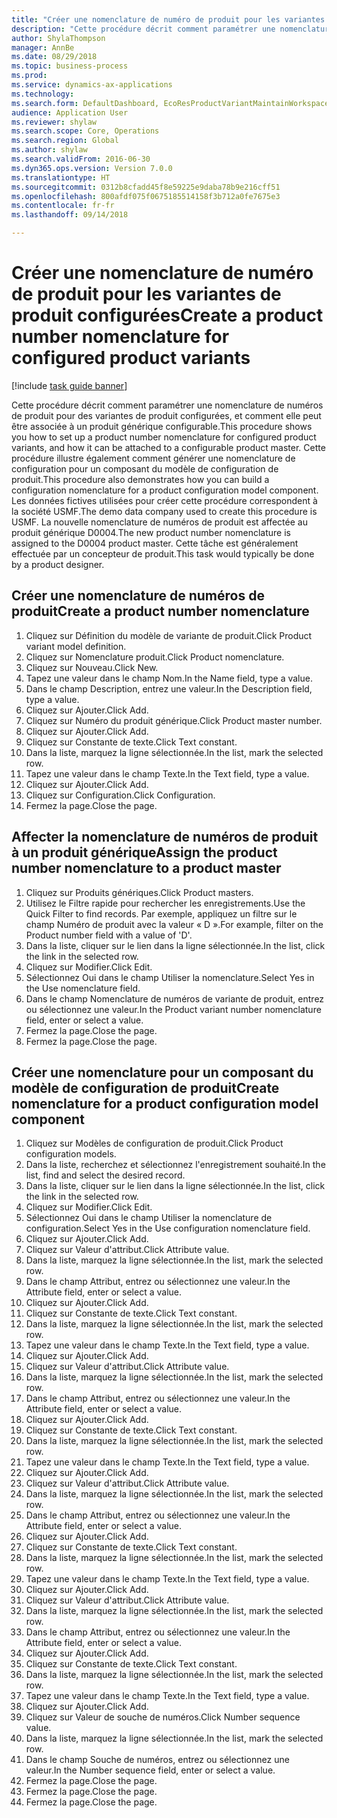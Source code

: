 ```yaml
--- 
title: "Créer une nomenclature de numéro de produit pour les variantes de produit configurées"
description: "Cette procédure décrit comment paramétrer une nomenclature de numéros de produit pour des variantes de produit configurées, et comment elle peut être associée à un produit générique configurable."
author: ShylaThompson
manager: AnnBe
ms.date: 08/29/2018
ms.topic: business-process
ms.prod: 
ms.service: dynamics-ax-applications
ms.technology: 
ms.search.form: DefaultDashboard, EcoResProductVariantMaintainWorkspace, EcoResNomenclature, EcoResProductListPage, EcoResProductDetails, PCProductConfigurationModelListPage, PCProductConfigurationModelDetails
audience: Application User
ms.reviewer: shylaw
ms.search.scope: Core, Operations
ms.search.region: Global
ms.author: shylaw
ms.search.validFrom: 2016-06-30
ms.dyn365.ops.version: Version 7.0.0
ms.translationtype: HT
ms.sourcegitcommit: 0312b8cfadd45f8e59225e9daba78b9e216cff51
ms.openlocfilehash: 800afdf075f0675185514158f3b712a0fe7675e3
ms.contentlocale: fr-fr
ms.lasthandoff: 09/14/2018

---
```

# <a name="create-a-product-number-nomenclature-for-configured-product-variants"></a><span data-ttu-id="481f9-103">Créer une nomenclature de numéro de produit pour les variantes de produit configurées</span><span class="sxs-lookup"><span data-stu-id="481f9-103">Create a product number nomenclature for configured product variants</span></span>

[!include [task guide banner](../../includes/task-guide-banner.md)]

<span data-ttu-id="481f9-104">Cette procédure décrit comment paramétrer une nomenclature de numéros de produit pour des variantes de produit configurées, et comment elle peut être associée à un produit générique configurable.</span><span class="sxs-lookup"><span data-stu-id="481f9-104">This procedure shows you how to set up a product number nomenclature for configured product variants, and how it can be attached to a configurable product master.</span></span> <span data-ttu-id="481f9-105">Cette procédure illustre également comment générer une nomenclature de configuration pour un composant du modèle de configuration de produit.</span><span class="sxs-lookup"><span data-stu-id="481f9-105">This procedure also demonstrates how you can build a configuration nomenclature for a product configuration model component.</span></span> <span data-ttu-id="481f9-106">Les données fictives utilisées pour créer cette procédure correspondent à la société USMF.</span><span class="sxs-lookup"><span data-stu-id="481f9-106">The demo data company used to create this procedure is USMF.</span></span> <span data-ttu-id="481f9-107">La nouvelle nomenclature de numéros de produit est affectée au produit générique D0004.</span><span class="sxs-lookup"><span data-stu-id="481f9-107">The new product number nomenclature is assigned to the D0004 product master.</span></span> <span data-ttu-id="481f9-108">Cette tâche est généralement effectuée par un concepteur de produit.</span><span class="sxs-lookup"><span data-stu-id="481f9-108">This task would typically be done by a product designer.</span></span>


## <a name="create-a-product-number-nomenclature"></a><span data-ttu-id="481f9-109">Créer une nomenclature de numéros de produit</span><span class="sxs-lookup"><span data-stu-id="481f9-109">Create a product number nomenclature</span></span>
1. <span data-ttu-id="481f9-110">Cliquez sur Définition du modèle de variante de produit.</span><span class="sxs-lookup"><span data-stu-id="481f9-110">Click Product variant model definition.</span></span>
2. <span data-ttu-id="481f9-111">Cliquez sur Nomenclature produit.</span><span class="sxs-lookup"><span data-stu-id="481f9-111">Click Product nomenclature.</span></span>
3. <span data-ttu-id="481f9-112">Cliquez sur Nouveau.</span><span class="sxs-lookup"><span data-stu-id="481f9-112">Click New.</span></span>
4. <span data-ttu-id="481f9-113">Tapez une valeur dans le champ Nom.</span><span class="sxs-lookup"><span data-stu-id="481f9-113">In the Name field, type a value.</span></span>
5. <span data-ttu-id="481f9-114">Dans le champ Description, entrez une valeur.</span><span class="sxs-lookup"><span data-stu-id="481f9-114">In the Description field, type a value.</span></span>
6. <span data-ttu-id="481f9-115">Cliquez sur Ajouter.</span><span class="sxs-lookup"><span data-stu-id="481f9-115">Click Add.</span></span>
7. <span data-ttu-id="481f9-116">Cliquez sur Numéro du produit générique.</span><span class="sxs-lookup"><span data-stu-id="481f9-116">Click Product master number.</span></span>
8. <span data-ttu-id="481f9-117">Cliquez sur Ajouter.</span><span class="sxs-lookup"><span data-stu-id="481f9-117">Click Add.</span></span>
9. <span data-ttu-id="481f9-118">Cliquez sur Constante de texte.</span><span class="sxs-lookup"><span data-stu-id="481f9-118">Click Text constant.</span></span>
10. <span data-ttu-id="481f9-119">Dans la liste, marquez la ligne sélectionnée.</span><span class="sxs-lookup"><span data-stu-id="481f9-119">In the list, mark the selected row.</span></span>
11. <span data-ttu-id="481f9-120">Tapez une valeur dans le champ Texte.</span><span class="sxs-lookup"><span data-stu-id="481f9-120">In the Text field, type a value.</span></span>
12. <span data-ttu-id="481f9-121">Cliquez sur Ajouter.</span><span class="sxs-lookup"><span data-stu-id="481f9-121">Click Add.</span></span>
13. <span data-ttu-id="481f9-122">Cliquez sur Configuration.</span><span class="sxs-lookup"><span data-stu-id="481f9-122">Click Configuration.</span></span>
14. <span data-ttu-id="481f9-123">Fermez la page.</span><span class="sxs-lookup"><span data-stu-id="481f9-123">Close the page.</span></span>

## <a name="assign-the-product-number-nomenclature-to-a-product-master"></a><span data-ttu-id="481f9-124">Affecter la nomenclature de numéros de produit à un produit générique</span><span class="sxs-lookup"><span data-stu-id="481f9-124">Assign the product number nomenclature to a product master</span></span>
1. <span data-ttu-id="481f9-125">Cliquez sur Produits génériques.</span><span class="sxs-lookup"><span data-stu-id="481f9-125">Click Product masters.</span></span>
2. <span data-ttu-id="481f9-126">Utilisez le Filtre rapide pour rechercher les enregistrements.</span><span class="sxs-lookup"><span data-stu-id="481f9-126">Use the Quick Filter to find records.</span></span> <span data-ttu-id="481f9-127">Par exemple, appliquez un filtre sur le champ Numéro de produit avec la valeur « D ».</span><span class="sxs-lookup"><span data-stu-id="481f9-127">For example, filter on the Product number field with a value of 'D'.</span></span>
3. <span data-ttu-id="481f9-128">Dans la liste, cliquer sur le lien dans la ligne sélectionnée.</span><span class="sxs-lookup"><span data-stu-id="481f9-128">In the list, click the link in the selected row.</span></span>
4. <span data-ttu-id="481f9-129">Cliquez sur Modifier.</span><span class="sxs-lookup"><span data-stu-id="481f9-129">Click Edit.</span></span>
5. <span data-ttu-id="481f9-130">Sélectionnez Oui dans le champ Utiliser la nomenclature.</span><span class="sxs-lookup"><span data-stu-id="481f9-130">Select Yes in the Use nomenclature field.</span></span>
6. <span data-ttu-id="481f9-131">Dans le champ Nomenclature de numéros de variante de produit, entrez ou sélectionnez une valeur.</span><span class="sxs-lookup"><span data-stu-id="481f9-131">In the Product variant number nomenclature field, enter or select a value.</span></span>
7. <span data-ttu-id="481f9-132">Fermez la page.</span><span class="sxs-lookup"><span data-stu-id="481f9-132">Close the page.</span></span>
8. <span data-ttu-id="481f9-133">Fermez la page.</span><span class="sxs-lookup"><span data-stu-id="481f9-133">Close the page.</span></span>

## <a name="create-nomenclature-for-a-product-configuration-model-component"></a><span data-ttu-id="481f9-134">Créer une nomenclature pour un composant du modèle de configuration de produit</span><span class="sxs-lookup"><span data-stu-id="481f9-134">Create nomenclature for a product configuration model component</span></span>
1. <span data-ttu-id="481f9-135">Cliquez sur Modèles de configuration de produit.</span><span class="sxs-lookup"><span data-stu-id="481f9-135">Click Product configuration models.</span></span>
2. <span data-ttu-id="481f9-136">Dans la liste, recherchez et sélectionnez l'enregistrement souhaité.</span><span class="sxs-lookup"><span data-stu-id="481f9-136">In the list, find and select the desired record.</span></span>
3. <span data-ttu-id="481f9-137">Dans la liste, cliquer sur le lien dans la ligne sélectionnée.</span><span class="sxs-lookup"><span data-stu-id="481f9-137">In the list, click the link in the selected row.</span></span>
4. <span data-ttu-id="481f9-138">Cliquez sur Modifier.</span><span class="sxs-lookup"><span data-stu-id="481f9-138">Click Edit.</span></span>
5. <span data-ttu-id="481f9-139">Sélectionnez Oui dans le champ Utiliser la nomenclature de configuration.</span><span class="sxs-lookup"><span data-stu-id="481f9-139">Select Yes in the Use configuration nomenclature field.</span></span>
6. <span data-ttu-id="481f9-140">Cliquez sur Ajouter.</span><span class="sxs-lookup"><span data-stu-id="481f9-140">Click Add.</span></span>
7. <span data-ttu-id="481f9-141">Cliquez sur Valeur d'attribut.</span><span class="sxs-lookup"><span data-stu-id="481f9-141">Click Attribute value.</span></span>
8. <span data-ttu-id="481f9-142">Dans la liste, marquez la ligne sélectionnée.</span><span class="sxs-lookup"><span data-stu-id="481f9-142">In the list, mark the selected row.</span></span>
9. <span data-ttu-id="481f9-143">Dans le champ Attribut, entrez ou sélectionnez une valeur.</span><span class="sxs-lookup"><span data-stu-id="481f9-143">In the Attribute field, enter or select a value.</span></span>
10. <span data-ttu-id="481f9-144">Cliquez sur Ajouter.</span><span class="sxs-lookup"><span data-stu-id="481f9-144">Click Add.</span></span>
11. <span data-ttu-id="481f9-145">Cliquez sur Constante de texte.</span><span class="sxs-lookup"><span data-stu-id="481f9-145">Click Text constant.</span></span>
12. <span data-ttu-id="481f9-146">Dans la liste, marquez la ligne sélectionnée.</span><span class="sxs-lookup"><span data-stu-id="481f9-146">In the list, mark the selected row.</span></span>
13. <span data-ttu-id="481f9-147">Tapez une valeur dans le champ Texte.</span><span class="sxs-lookup"><span data-stu-id="481f9-147">In the Text field, type a value.</span></span>
14. <span data-ttu-id="481f9-148">Cliquez sur Ajouter.</span><span class="sxs-lookup"><span data-stu-id="481f9-148">Click Add.</span></span>
15. <span data-ttu-id="481f9-149">Cliquez sur Valeur d'attribut.</span><span class="sxs-lookup"><span data-stu-id="481f9-149">Click Attribute value.</span></span>
16. <span data-ttu-id="481f9-150">Dans la liste, marquez la ligne sélectionnée.</span><span class="sxs-lookup"><span data-stu-id="481f9-150">In the list, mark the selected row.</span></span>
17. <span data-ttu-id="481f9-151">Dans le champ Attribut, entrez ou sélectionnez une valeur.</span><span class="sxs-lookup"><span data-stu-id="481f9-151">In the Attribute field, enter or select a value.</span></span>
18. <span data-ttu-id="481f9-152">Cliquez sur Ajouter.</span><span class="sxs-lookup"><span data-stu-id="481f9-152">Click Add.</span></span>
19. <span data-ttu-id="481f9-153">Cliquez sur Constante de texte.</span><span class="sxs-lookup"><span data-stu-id="481f9-153">Click Text constant.</span></span>
20. <span data-ttu-id="481f9-154">Dans la liste, marquez la ligne sélectionnée.</span><span class="sxs-lookup"><span data-stu-id="481f9-154">In the list, mark the selected row.</span></span>
21. <span data-ttu-id="481f9-155">Tapez une valeur dans le champ Texte.</span><span class="sxs-lookup"><span data-stu-id="481f9-155">In the Text field, type a value.</span></span>
22. <span data-ttu-id="481f9-156">Cliquez sur Ajouter.</span><span class="sxs-lookup"><span data-stu-id="481f9-156">Click Add.</span></span>
23. <span data-ttu-id="481f9-157">Cliquez sur Valeur d'attribut.</span><span class="sxs-lookup"><span data-stu-id="481f9-157">Click Attribute value.</span></span>
24. <span data-ttu-id="481f9-158">Dans la liste, marquez la ligne sélectionnée.</span><span class="sxs-lookup"><span data-stu-id="481f9-158">In the list, mark the selected row.</span></span>
25. <span data-ttu-id="481f9-159">Dans le champ Attribut, entrez ou sélectionnez une valeur.</span><span class="sxs-lookup"><span data-stu-id="481f9-159">In the Attribute field, enter or select a value.</span></span>
26. <span data-ttu-id="481f9-160">Cliquez sur Ajouter.</span><span class="sxs-lookup"><span data-stu-id="481f9-160">Click Add.</span></span>
27. <span data-ttu-id="481f9-161">Cliquez sur Constante de texte.</span><span class="sxs-lookup"><span data-stu-id="481f9-161">Click Text constant.</span></span>
28. <span data-ttu-id="481f9-162">Dans la liste, marquez la ligne sélectionnée.</span><span class="sxs-lookup"><span data-stu-id="481f9-162">In the list, mark the selected row.</span></span>
29. <span data-ttu-id="481f9-163">Tapez une valeur dans le champ Texte.</span><span class="sxs-lookup"><span data-stu-id="481f9-163">In the Text field, type a value.</span></span>
30. <span data-ttu-id="481f9-164">Cliquez sur Ajouter.</span><span class="sxs-lookup"><span data-stu-id="481f9-164">Click Add.</span></span>
31. <span data-ttu-id="481f9-165">Cliquez sur Valeur d'attribut.</span><span class="sxs-lookup"><span data-stu-id="481f9-165">Click Attribute value.</span></span>
32. <span data-ttu-id="481f9-166">Dans la liste, marquez la ligne sélectionnée.</span><span class="sxs-lookup"><span data-stu-id="481f9-166">In the list, mark the selected row.</span></span>
33. <span data-ttu-id="481f9-167">Dans le champ Attribut, entrez ou sélectionnez une valeur.</span><span class="sxs-lookup"><span data-stu-id="481f9-167">In the Attribute field, enter or select a value.</span></span>
34. <span data-ttu-id="481f9-168">Cliquez sur Ajouter.</span><span class="sxs-lookup"><span data-stu-id="481f9-168">Click Add.</span></span>
35. <span data-ttu-id="481f9-169">Cliquez sur Constante de texte.</span><span class="sxs-lookup"><span data-stu-id="481f9-169">Click Text constant.</span></span>
36. <span data-ttu-id="481f9-170">Dans la liste, marquez la ligne sélectionnée.</span><span class="sxs-lookup"><span data-stu-id="481f9-170">In the list, mark the selected row.</span></span>
37. <span data-ttu-id="481f9-171">Tapez une valeur dans le champ Texte.</span><span class="sxs-lookup"><span data-stu-id="481f9-171">In the Text field, type a value.</span></span>
38. <span data-ttu-id="481f9-172">Cliquez sur Ajouter.</span><span class="sxs-lookup"><span data-stu-id="481f9-172">Click Add.</span></span>
39. <span data-ttu-id="481f9-173">Cliquez sur Valeur de souche de numéros.</span><span class="sxs-lookup"><span data-stu-id="481f9-173">Click Number sequence value.</span></span>
40. <span data-ttu-id="481f9-174">Dans la liste, marquez la ligne sélectionnée.</span><span class="sxs-lookup"><span data-stu-id="481f9-174">In the list, mark the selected row.</span></span>
41. <span data-ttu-id="481f9-175">Dans le champ Souche de numéros, entrez ou sélectionnez une valeur.</span><span class="sxs-lookup"><span data-stu-id="481f9-175">In the Number sequence field, enter or select a value.</span></span>
42. <span data-ttu-id="481f9-176">Fermez la page.</span><span class="sxs-lookup"><span data-stu-id="481f9-176">Close the page.</span></span>
43. <span data-ttu-id="481f9-177">Fermez la page.</span><span class="sxs-lookup"><span data-stu-id="481f9-177">Close the page.</span></span>
44. <span data-ttu-id="481f9-178">Fermez la page.</span><span class="sxs-lookup"><span data-stu-id="481f9-178">Close the page.</span></span>


